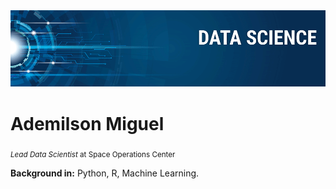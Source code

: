 
  <img src="banner.png" >

# Ademilson Miguel
<sub>*Lead Data Scientist* at Space Operations Center</sub>

**Background in:** Python, R, Machine Learning.
